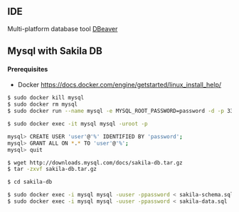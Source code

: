 ## IDE

Multi-platform database tool [DBeaver](http://dbeaver.jkiss.org/)


## Mysql with Sakila DB
#### Prerequisites
- Docker https://docs.docker.com/engine/getstarted/linux_install_help/

```bash
$ sudo docker kill mysql
$ sudo docker rm mysql
$ sudo docker run --name mysql -e MYSQL_ROOT_PASSWORD=password -d -p 3306:3306 mysql:latest

$ sudo docker exec -it mysql mysql -uroot -p

mysql> CREATE USER 'user'@'%' IDENTIFIED BY 'password';
mysql> GRANT ALL ON *.* TO 'user'@'%';
mysql> quit

$ wget http://downloads.mysql.com/docs/sakila-db.tar.gz
$ tar -zxvf sakila-db.tar.gz

$ cd sakila-db

$ sudo docker exec -i mysql mysql -uuser -ppassword < sakila-schema.sql
$ sudo docker exec -i mysql mysql -uuser -ppassword < sakila-data.sql
```